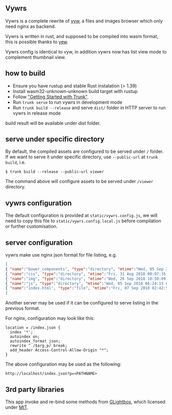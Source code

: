Vywrs
---

Vywrs is a complete rewrite of [vyw](https://github.com/fudanchii/vyw), a files and images browser which only need nginx as backend.

Vywrs is written in rust, and supposed to be compiled into wasm format, this is possible thanks to [yew](https://yew.rs).

Vywrs config is identical to vyw, in addition vywrs now has list view mode to complement thumbnail view.

how to build
---

- Ensure you have rustup and stable Rust instalation (> 1.39) 
- Install wasm32-unknown-unknown build target with rustup
- Follow ["Getting Started with Trunk"](https://trunkrs.dev/).
- Run `trunk serve` to run vywrs in development mode
- Run `trunk build --release` and serve `dist/` folder in HTTP server to run vywrs in release mode 

build result will be available under dist folder.

serve under specific directory
---
By default, the compiled assets are configured to be served under `/` folder. If we want to serve it under specific directory, use `--public-url` at `trunk build`, i.e.
```
$ trunk build --release --public-url viewer
```
The command above will configure assets to be served under `/viewer` directory.

vywrs configuration
---
The default configuration is provided at `static/vywrs.config.js`, we will need to copy this file to `static/vywrs.config.local.js` before compilation or further customisation. 

server configuration
---
vywrs make use nginx json format for file listing, e.g.
```json
[
{ "name":"bower_components", "type":"directory", "mtime":"Wed, 05 Sep 2018 09:10:11 GMT" },
{ "name":"css", "type":"directory", "mtime":"Fri, 31 Aug 2018 00:07:35 GMT" },
{ "name":"img", "type":"directory", "mtime":"Wed, 26 Sep 2018 10:50:09 GMT" },
{ "name":"js", "type":"directory", "mtime":"Wed, 05 Sep 2018 06:24:15 GMT" },
{ "name":"index.html", "type":"file", "mtime":"Fri, 07 Sep 2018 02:42:57 GMT", "size":730 }
]
```

Another server may be used if it can be configured to serve listing in the previous format.

For nginx, configuration may look like this:
```
location = /index.json {
  index '*';
  autoindex on;
  autoindex_format json;
  rewrite ^ /$arg_p/ break;
  add_header Access-Control-Allow-Origin "*";
}
```

The above configuration may be used as the following:
```
http://localhost/index.json?p=<PATHNAME>
```


3rd party libraries
---

This app invoke and re-bind some methods from [GLightbox](https://github.com/biati-digital/glightbox), which licensed under [MIT](https://github.com/biati-digital/glightbox/blob/master/license.md).
